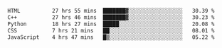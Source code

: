 <!--START_SECTION:waka-->

```txt
HTML          27 hrs 55 mins  ███████▓░░░░░░░░░░░░░░░░░   30.39 %
C++           27 hrs 46 mins  ███████▓░░░░░░░░░░░░░░░░░   30.23 %
Python        18 hrs 27 mins  █████░░░░░░░░░░░░░░░░░░░░   20.08 %
CSS           7 hrs 21 mins   ██░░░░░░░░░░░░░░░░░░░░░░░   08.01 %
JavaScript    4 hrs 47 mins   █▒░░░░░░░░░░░░░░░░░░░░░░░   05.22 %
```

<!--END_SECTION:waka-->
